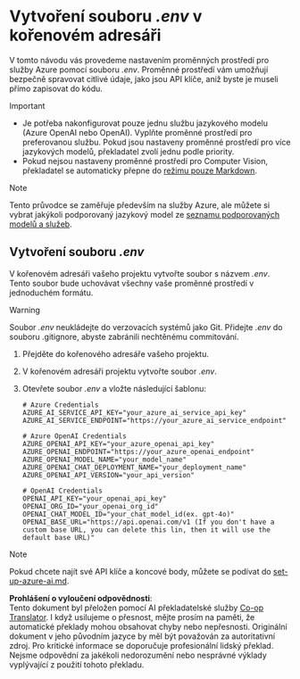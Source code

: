 <!--
CO_OP_TRANSLATOR_METADATA:
{
  "original_hash": "66029e3b67a3eb980ab8740367e91283",
  "translation_date": "2025-06-12T18:28:58+00:00",
  "source_file": "getting_started/command-line-guide/create-env-file.md",
  "language_code": "cs"
}
-->
# Vytvoření souboru *.env* v kořenovém adresáři

V tomto návodu vás provedeme nastavením proměnných prostředí pro služby Azure pomocí souboru *.env*. Proměnné prostředí vám umožňují bezpečně spravovat citlivé údaje, jako jsou API klíče, aniž byste je museli přímo zapisovat do kódu.

> [!IMPORTANT]
> - Je potřeba nakonfigurovat pouze jednu službu jazykového modelu (Azure OpenAI nebo OpenAI). Vyplňte proměnné prostředí pro preferovanou službu. Pokud jsou nastaveny proměnné prostředí pro více jazykových modelů, překladatel zvolí jednu podle priority.
> - Pokud nejsou nastaveny proměnné prostředí pro Computer Vision, překladatel se automaticky přepne do [režimu pouze Markdown](./markdown-only-mode.md).

> [!NOTE]
> Tento průvodce se zaměřuje především na služby Azure, ale můžete si vybrat jakýkoli podporovaný jazykový model ze [seznamu podporovaných modelů a služeb](../README.md#-supported-models-and-services).

## Vytvoření souboru *.env*

V kořenovém adresáři vašeho projektu vytvořte soubor s názvem *.env*. Tento soubor bude uchovávat všechny vaše proměnné prostředí v jednoduchém formátu.

> [!WARNING]
> Soubor *.env* neukládejte do verzovacích systémů jako Git. Přidejte *.env* do souboru .gitignore, abyste zabránili nechtěnému commitování.

1. Přejděte do kořenového adresáře vašeho projektu.

1. V kořenovém adresáři projektu vytvořte soubor *.env*.

1. Otevřete soubor *.env* a vložte následující šablonu:

    ```plaintext
    # Azure Credentials
    AZURE_AI_SERVICE_API_KEY="your_azure_ai_service_api_key"
    AZURE_AI_SERVICE_ENDPOINT="https://your_azure_ai_service_endpoint"

    # Azure OpenAI Credentials
    AZURE_OPENAI_API_KEY="your_azure_openai_api_key"
    AZURE_OPENAI_ENDPOINT="https://your_azure_openai_endpoint"
    AZURE_OPENAI_MODEL_NAME="your_model_name"
    AZURE_OPENAI_CHAT_DEPLOYMENT_NAME="your_deployment_name"
    AZURE_OPENAI_API_VERSION="your_api_version"

    # OpenAI Credentials
    OPENAI_API_KEY="your_openai_api_key"
    OPENAI_ORG_ID="your_openai_org_id"
    OPENAI_CHAT_MODEL_ID="your_chat_model_id(ex. gpt-4o)"
    OPENAI_BASE_URL="https://api.openai.com/v1 (If you don't have a custom base URL, you can delete this lin, then it will use the default base URL)"
    ```

> [!NOTE]
> Pokud chcete najít své API klíče a koncové body, můžete se podívat do [set-up-azure-ai.md](../set-up-azure-ai.md).

**Prohlášení o vyloučení odpovědnosti**:  
Tento dokument byl přeložen pomocí AI překladatelské služby [Co-op Translator](https://github.com/Azure/co-op-translator). I když usilujeme o přesnost, mějte prosím na paměti, že automatické překlady mohou obsahovat chyby nebo nepřesnosti. Originální dokument v jeho původním jazyce by měl být považován za autoritativní zdroj. Pro kritické informace se doporučuje profesionální lidský překlad. Nejsme odpovědní za jakékoli nedorozumění nebo nesprávné výklady vyplývající z použití tohoto překladu.